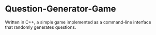 # Question-Generator-Game
Written in C++, a simple game implemented as a command-line interface that randomly generates questions. 
